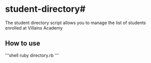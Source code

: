 # student-directory#

The student directory script allows you to manage the list of students enrolled at Villains Academy

## How to use ##

'''shell
ruby directory.rb
'''
